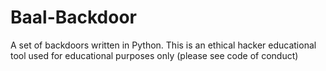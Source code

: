 # Baal-Backdoor
A set of backdoors written in Python. This is an ethical hacker educational tool used for educational purposes only (please see code of conduct)
